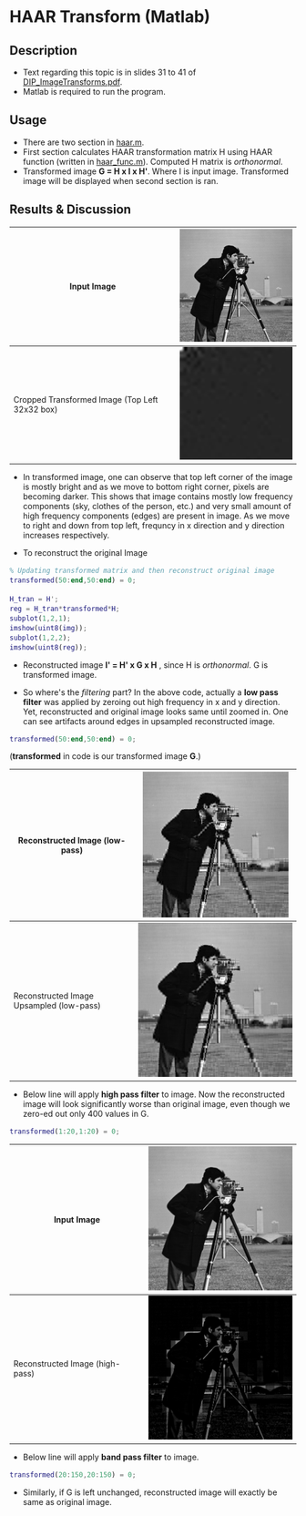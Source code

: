 # HAAR Transform (Matlab)

## Description
* Text regarding this topic is in slides 31 to 41 of [DIP_ImageTransforms.pdf](./DIP_ImageTransforms.pdf).
* Matlab is required to run the program.

## Usage
* There are two section in [haar.m](./haar.m).
* First section calculates HAAR transformation matrix H using HAAR function (written in [haar_func.m](./haar_func.m)). Computed H matrix is *orthonormal*.
* Transformed image **G = H x I x H'**. Where I is input image. Transformed image will be displayed when second section is ran.

## Results & Discussion

| Input Image | ![](./cameraman.png) |
| ----------- | -------------------- |
| Cropped Transformed Image (Top Left 32x32 box) | ![](./haar_transformed_32x32.png) |



* In transformed image, one can observe that top left corner of the image is mostly bright and as we move to bottom right corner, pixels are becoming darker. This shows that image contains mostly low frequency components (sky, clothes of the person, etc.) and very small amount of high frequency components (edges) are present in image. As we move to right and down from top left, frequncy in x direction and y direction increases respectively.

* To reconstruct the original Image
```matlab
% Updating transformed matrix and then reconstruct original image
transformed(50:end,50:end) = 0;
    
H_tran = H';
reg = H_tran*transformed*H;
subplot(1,2,1);
imshow(uint8(img));
subplot(1,2,2);
imshow(uint8(reg));
```
* Reconstructed image **I' = H' x G x H** , since H is *orthonormal*. G is transformed image.



* So where's the *filtering* part? In the above code, actually a **low pass filter** was applied by zeroing out high frequency in x and y direction. Yet, reconstructed and original image looks same until zoomed in. One can see artifacts around edges in upsampled reconstructed image.
```matlab
transformed(50:end,50:end) = 0;
```
(**transformed** in code is our transformed image **G**.)

| Reconstructed Image (low-pass) | ![](./reconstructed_cameraman.png) |
|-|-|
| Reconstructed Image Upsampled (low-pass) | ![](./res_resized.png) |


* Below line will apply **high pass filter** to image. Now the reconstructed image will look significantly worse than original image, even though we zero-ed out only 400 values in G.

```matlab
transformed(1:20,1:20) = 0;
```

| Input Image | ![](./cameraman.png) |
| ----------- | -------------------- |
| Reconstructed Image (high-pass) | ![](./reconstructed_cameraman_highpass.png) |


* Below line will apply **band pass filter** to image. 

```matlab
transformed(20:150,20:150) = 0;
```
* Similarly, if G is left unchanged, reconstructed image will exactly be same as original image.

